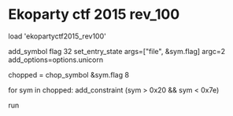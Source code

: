 # Ekoparty ctf 2015 rev_100

load 'ekopartyctf2015_rev100'

add_symbol flag 32
set_entry_state args=["file", &sym.flag] argc=2 add_options=options.unicorn 

chopped = chop_symbol &sym.flag 8

for sym in chopped:
    add_constraint (sym > 0x20 && sym < 0x7e)

run